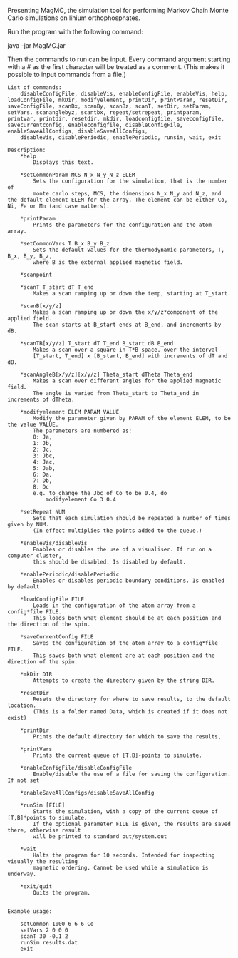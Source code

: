 Presenting MagMC, the simulation tool for performing Markov Chain Monte Carlo simulations on lihium orthophosphates.

Run the program with the following command:

java -jar MagMC.jar

Then the commands to run can be input. Every command argument starting with a # as the first character will be treated as a comment. (This makes it possible to input commands from a file.)


	List of commands:
		disableConfigFile, disableVis, enableConfigFile, enableVis, help, loadConfigFile, mkDir, modifyelement, printDir, printParam, resetDir, saveConfigFile, scanBx, scanBy, scanBz, scanT, setDir, setParam, setVars. scananglebyz, scantbx, repeat/setrepeat, printparam, printvar, printdir, resetdir, mkdir, loadconfigfile, saveconfigfile, savecurrentconfig, enableconfigfile, disableConfigFile, enableSaveAllConfigs, disableSaveAllConfigs, 
		disableVis, disablePeriodic, enablePeriodic, runsim, wait, exit
		
	Description:
		*help 
			Displays this text.
		
		*setCommonParam MCS N_x N_y N_z ELEM
			Sets the configuration for the simulation, that is the number of 
			monte carlo steps, MCS, the dimensions N_x N_y and N_z, and the default element ELEM for the array. The element can be either Co, Ni, Fe or Mn (and case matters).
		
		*printParam
			Prints the parameters for the configuration and the atom array. 
		
		*setCommonVars T B_x B_y B_z
			Sets the default values for the thermodynamic parameters, T, B_x, B_y, B_z, 
			where B is the external applied magnetic field.
		
		*scanpoint
		
		*scanT T_start dT T_end
			Makes a scan ramping up or down the temp, starting at T_start.

        *scanB[x/y/z]
			Makes a scan ramping up or down the x/y/z*component of the applied field. 
			The scan starts at B_start ends at B_end, and increments by dB.

        *scanTB[x/y/z] T_start dT T_end B_start dB B_end
			Makes a scan over a square in T*B space, over the interval 
			[T_start, T_end] x [B_start, B_end] with increments of dT and dB.
        
	    *scanAngleB[x/y/z][x/y/z] Theta_start dTheta Theta_end
		    Makes a scan over different angles for the applied magnetic field. 
		    The angle is varied from Theta_start to Theta_end in increments of dTheta.

		*modifyelement ELEM PARAM VALUE
			Modify the parameter given by PARAM of the element ELEM, to be the value VALUE.
			The parameters are numbered as: 
			0: Ja, 
			1: Jb, 
			2: Jc, 
			3: Jbc, 
			4: Jac, 
			5: Jab, 
			6: Da, 
			7: Db, 
			8: Dc
			e.g. to change the Jbc of Co to be 0.4, do
				modifyelement Co 3 0.4
				
		*setRepeat NUM
			Sets that each simulation should be repeated a number of times given by NUM. 
			(In effect multiplies the points added to the queue.)
		
		*enableVis/disableVis
			Enables or disables the use of a visualiser. If run on a computer cluster, 
			this should be disabled. Is disabled by default.
		
		*enablePeriodic/disablePeriodic
			Enables or disables periodic boundary conditions. Is enabled by default.
		
		*loadConfigFile FILE
			Loads in the configuration of the atom array from a config*file FILE. 
			This loads both what element should be at each position and the direction of the spin. 
		
		*saveCurrentConfig FILE
			Saves the configuration of the atom array to a config*file FILE.
			This saves both what element are at each position and the direction of the spin.
		
		*mkDir DIR
			Attempts to create the directory given by the string DIR.
			
		*resetDir
			Resets the directory for where to save results, to the default location. 
			(This is a folder named Data, which is created if it does not exist)
		
		*printDir
			Prints the default directory for which to save the results,  
		
		*printVars
			Prints the current queue of [T,B]-points to simulate.
		
		*enableConfigFile/disableConfigFile
			Enable/disable the use of a file for saving the configuration. If not set
		
		*enableSaveAllConfigs/disableSaveAllConfig
			
		*runSim [FILE]
			Starts the simulation, with a copy of the current queue of [T,B]*points to simulate. 
			If the optional parameter FILE is given, the results are saved there, otherwise result 
			will be printed to standard out/system.out
			
		*wait
			Halts the program for 10 seconds. Intended for inspecting visually the resulting 
			magnetic ordering. Cannot be used while a simulation is underway.
			
		*exit/quit
			Quits the program.
			
			
	Example usage:
	    
	    setCommon 1000 6 6 6 Co
	    setVars 2 0 0 0
	    scanT 30 -0.1 2
	    runSim results.dat
	    exit